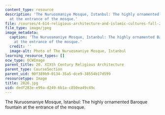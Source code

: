 ```yaml
---
content_type: resource
description: 'The Nuruosmaniye Mosque, Istanbul: The highly ornamented Baroque fountain
  at the entrance of the mosque.'
file: /courses/4-614-religious-architecture-and-islamic-cultures-fall-2002/dedf283ee99ad2496b1ac850ea49c49c_2026.jpg
file_type: image/jpeg
image_metadata:
  caption: 'The Nuruosmaniye Mosque, Istanbul: The highly ornamented Baroque fountain
    at the entrance of the mosque.'
  credit: ''
  image-alt: Photo of The Nuruosmaniye Mosque, Istanbul
learning_resource_types: []
ocw_type: OCWImage
parent_title: 20. XIXth Century Religious Architecture
parent_type: CourseSection
parent_uid: 90f389b9-0134-35a5-dce9-38554b17d599
resourcetype: Image
title: 2026.jpg
uid: dedf283e-e99a-d249-6b1a-c850ea49c49c
---
```

The Nuruosmaniye Mosque, Istanbul: The highly ornamented Baroque fountain at the entrance of the mosque.


